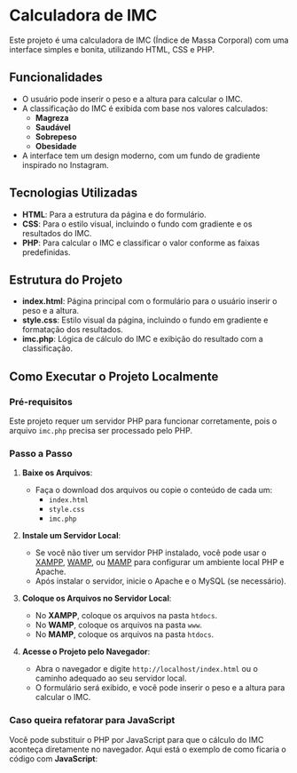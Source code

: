 # Calculadora de IMC

Este projeto é uma calculadora de IMC (Índice de Massa Corporal) com uma interface simples e bonita, utilizando HTML, CSS e PHP.

## Funcionalidades

- O usuário pode inserir o peso e a altura para calcular o IMC.
- A classificação do IMC é exibida com base nos valores calculados:
  - **Magreza**
  - **Saudável**
  - **Sobrepeso**
  - **Obesidade**
- A interface tem um design moderno, com um fundo de gradiente inspirado no Instagram.

## Tecnologias Utilizadas

- **HTML**: Para a estrutura da página e do formulário.
- **CSS**: Para o estilo visual, incluindo o fundo com gradiente e os resultados do IMC.
- **PHP**: Para calcular o IMC e classificar o valor conforme as faixas predefinidas.

## Estrutura do Projeto

- **index.html**: Página principal com o formulário para o usuário inserir o peso e a altura.
- **style.css**: Estilo visual da página, incluindo o fundo em gradiente e formatação dos resultados.
- **imc.php**: Lógica de cálculo do IMC e exibição do resultado com a classificação.

## Como Executar o Projeto Localmente

### Pré-requisitos

Este projeto requer um servidor PHP para funcionar corretamente, pois o arquivo `imc.php` precisa ser processado pelo PHP.

### Passo a Passo

1. **Baixe os Arquivos**:
   - Faça o download dos arquivos ou copie o conteúdo de cada um:
     - `index.html`
     - `style.css`
     - `imc.php`
2. **Instale um Servidor Local**:

   - Se você não tiver um servidor PHP instalado, você pode usar o [XAMPP](https://www.apachefriends.org/pt_br/index.html), [WAMP](https://www.wampserver.com/en/), ou [MAMP](https://www.mamp.info/en/) para configurar um ambiente local PHP e Apache.
   - Após instalar o servidor, inicie o Apache e o MySQL (se necessário).

3. **Coloque os Arquivos no Servidor Local**:

   - No **XAMPP**, coloque os arquivos na pasta `htdocs`.
   - No **WAMP**, coloque os arquivos na pasta `www`.
   - No **MAMP**, coloque os arquivos na pasta `htdocs`.

4. **Acesse o Projeto pelo Navegador**:
   - Abra o navegador e digite `http://localhost/index.html` ou o caminho adequado ao seu servidor local.
   - O formulário será exibido, e você pode inserir o peso e a altura para calcular o IMC.

### Caso queira refatorar para JavaScript

Você pode substituir o PHP por JavaScript para que o cálculo do IMC aconteça diretamente no navegador. Aqui está o exemplo de como ficaria o código com **JavaScript**:
